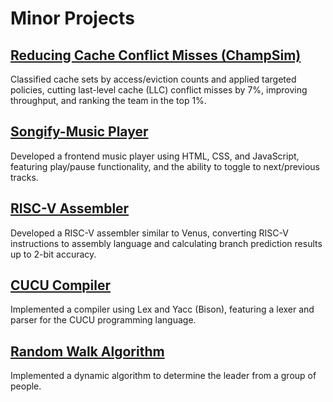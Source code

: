 # Minor Projects

## [Reducing Cache Conflict Misses (ChampSim)](https://github.com/Ashish-Gupta-2003/Reducing-Cache-Conflict-Misses-ChampSim-)
Classified cache sets by access/eviction counts and applied targeted policies, cutting last-level cache (LLC) conflict misses by 7%, improving throughput, and ranking the team in the top 1%.

## [Songify-Music Player](https://github.com/Ashish-Gupta-2003/Music-Player-Songify)
Developed a frontend music player using HTML, CSS, and JavaScript, featuring play/pause functionality, and the ability to toggle to next/previous tracks.

## [RISC-V Assembler](https://github.com/ankush2005x/RISC-V-Assembler)
Developed a RISC-V assembler similar to Venus, converting RISC-V instructions to assembly language and calculating branch prediction results up to 2-bit accuracy.

## [CUCU Compiler](https://github.com/Ashish-Gupta-2003/CUCU-Compiler)
Implemented a compiler using Lex and Yacc (Bison), featuring a lexer and parser for the CUCU programming language.

## [Random Walk Algorithm](https://github.com/Ashish-Gupta-2003/Dynamic-Random-Walk-Algorithm-for-choosing-a-leader/tree/master)
Implemented a dynamic algorithm to determine the leader from a group of people.
